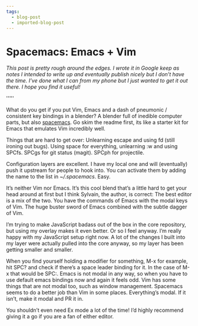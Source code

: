 ```yaml
---
tags:
  - blog-post
  - imported-blog-post
---
```

# Spacemacs: Emacs + Vim

_This post is pretty rough around the edges. I wrote it in Google keep as notes I intended to write up and eventually publish nicely but I don’t have the time. I’ve done what I can from my phone but I just wanted to get it out there. I hope you find it useful!_

'''''

What do you get if you put Vim, Emacs and a dash of pneumonic / consistent key bindings in a blender? A blender full of inedible computer parts, but also [spacemacs](https://github.com/syl20bnr/spacemacs). Go skim the readme first, its like a starter kit for Emacs that emulates Vim incredibly well.

Things that are hard to get over: Unlearning escape and using fd (still ironing out bugs). Using space for everything, unlearning :w and using SPCfs. SPCgs for git status (magit). SPCph for projectile.

Configuration layers are excellent. I have my local one and will (eventually) push it upstream for people to hook into. You can activate them by adding the name to the list in _~/.spacemacs_. Easy.

It’s neither Vim nor Emacs. It’s this cool blend that’s a little hard to get your head around at first but I think Sylvain, the author, is correct: The best editor is a mix of the two. You have the commands of Emacs with the modal keys of Vim. The huge buster sword of Emacs combined with the subtle dagger of Vim.

I’m trying to make JavaScript badass out of the box in the core repository, but using my overlay makes it even better. Or so I feel anyway. I’m really happy with my JavaScript setup right now. A lot of the changes I built into my layer were actually pulled into the core anyway, so my layer has been getting smaller and smaller.

When you find yourself holding a modifier for something, M-x for example, hit SPC? and check if there’s a space leader binding for it. In the case of M-x that would be SPC:. Emacs is not modal in any way, so when you have to use default emacs bindings now and again it feels odd. Vim has some things that are not modal too, such as window management. Spacemacs seems to do a better job than Vim in some places. Everything’s modal. If it isn’t, make it modal and PR it in.

You shouldn’t even need Ex mode a lot of the time! I’d highly recommend giving it a go if you are a fan of either editor.
